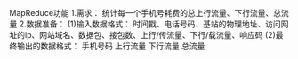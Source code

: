 MapReduce功能
1.需求：
统计每一个手机号耗费的总上行流量、下行流量、总流量
2.数据准备：
(1)输入数据格式：
时间戳、电话号码、基站的物理地址、访问网址的ip、网站域名、数据包、接包数、上行/传流量、下行/载流量、响应码
(2)最终输出的数据格式：
手机号码		上行流量        下行流量		总流量
